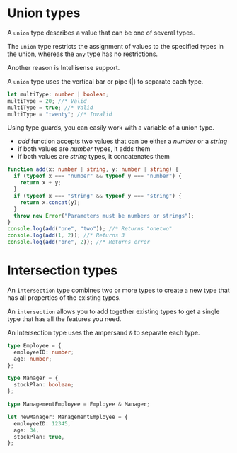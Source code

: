# Union types

A `union` type describes a value that can be one of several types.

The `union` type restricts the assignment of values to the specified types in the union, whereas the `any` type has no restrictions.

Another reason is Intellisense support.

A `union` type uses the vertical bar or pipe (|) to separate each type.

```ts
let multiType: number | boolean;
multiType = 20; //* Valid
multiType = true; //* Valid
multiType = "twenty"; //* Invalid
```

Using type guards, you can easily work with a variable of a union type.

- _add_ function accepts two values that can be either a _number_ or a _string_
- if both values are _number_ types, it adds them
- if both values are _string_ types, it concatenates them

```ts
function add(x: number | string, y: number | string) {
  if (typeof x === "number" && typeof y === "number") {
    return x + y;
  }
  if (typeof x === "string" && typeof y === "string") {
    return x.concat(y);
  }
  throw new Error("Parameters must be numbers or strings");
}
console.log(add("one", "two")); //* Returns "onetwo"
console.log(add(1, 2)); //* Returns 3
console.log(add("one", 2)); //* Returns error
```

# Intersection types

An `intersection` type combines two or more types to create a new type that has all properties of the existing types.

An `intersection` allows you to add together existing types to get a single type that has all the features you need.

An Intersection type uses the ampersand `&` to separate each type.

```ts
type Employee = {
  employeeID: number;
  age: number;
};

type Manager = {
  stockPlan: boolean;
};

type ManagementEmployee = Employee & Manager;

let newManager: ManagementEmployee = {
  employeeID: 12345,
  age: 34,
  stockPlan: true,
};
```

